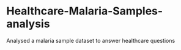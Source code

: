 # Healthcare-Malaria-Samples-analysis
Analysed a malaria sample dataset to answer healthcare questions
